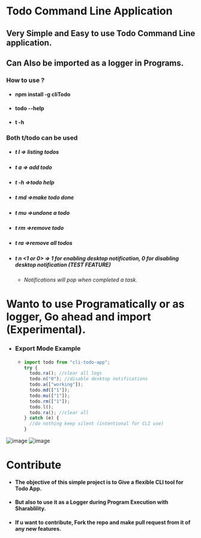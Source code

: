 # Todo Command Line Application

## Very Simple and Easy to use Todo Command Line application.

## Can Also be imported as a logger in Programs.

### How to use ?

- #### npm install -g cliTodo
- #### todo --help
- #### t -h

### Both t/todo can be used

- ##### t l => listing todos
- ##### t a => add todo
- ##### t -h =>todo help
- ##### t md =>make todo done
- ##### t mu =>undone a todo
- ##### t rm =>remove todo
- ##### t ra =>remove all todos
- ##### t n <1 or 0> => 1 for enabling desktop notification, 0 for disabling desktop notification (TEST FEATURE)
  - ###### Notifications will pop when completed a task.

# Wanto to use Programatically or as logger, Go ahead and import (Experimental).

- ### Export Mode Example

  - ```js
    import todo from "cli-todo-app";
    try {
      todo.ra(); //clear all logs
      todo.n("0"); //disable desktop notifications
      todo.a(["working"]);
      todo.md(["1"]);
      todo.mu(["1"]);
      todo.rm(["1"]);
      todo.l();
      todo.ra(); //clear all
    } catch (e) {
      //do nothing keep silent (intentional for CLI use)
    }
    ```

![image](https://user-images.githubusercontent.com/51844798/131375910-8d59ff9e-1395-487e-a84f-6ed334e9c188.png)
![image](https://user-images.githubusercontent.com/51844798/131709159-33d980ec-e951-481f-b0da-064093b0cefd.png)

# Contribute
 - #### The objective of this simple project is to Give a flexible CLI tool for Todo App.
 - #### But also to use it as a Logger during Program Execution with Sharablility.
 - #### If u want to contribute, Fork the repo and make pull request from it of any new features. 
